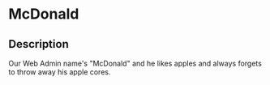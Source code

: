 # McDonald

## Description
Our Web Admin name's "McDonald" and he likes apples and always forgets to throw away his apple cores.
